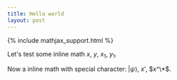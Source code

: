 ```yaml
---
title: Hello world
layout: post
---
```


{% include mathjax_support.html %}

Let's test some inline math $x$, $y$, $x_1$, $y_1$.

Now a inline math with special character: $|\psi\rangle$, $x'$, $x^\*$.

  

